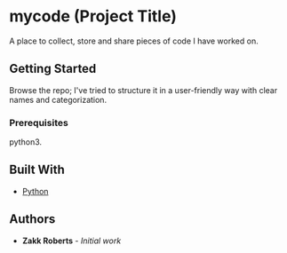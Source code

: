 # mycode (Project Title)

A place to collect, store and share pieces of code I have worked on.

## Getting Started

Browse the repo; I've tried to structure it in a user-friendly way with clear names and categorization.

### Prerequisites

python3.

## Built With

* [Python](https://www.python.org/)

## Authors

* **Zakk Roberts** - *Initial work*
